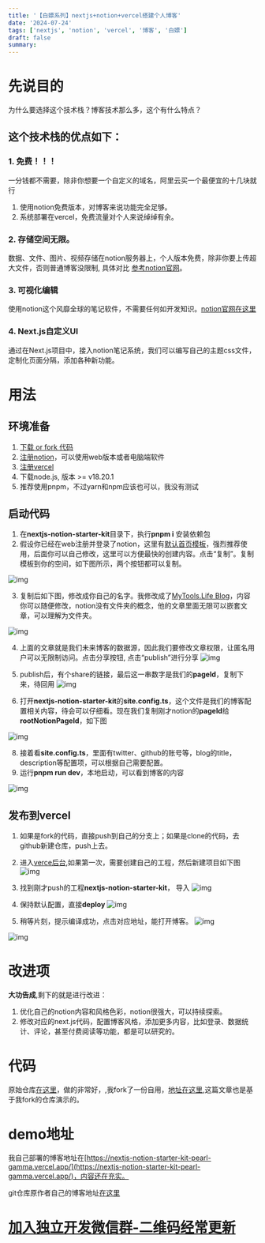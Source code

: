 ```yaml
---
title: '【白嫖系列】nextjs+notion+vercel搭建个人博客'
date: '2024-07-24'
tags: ['nextjs', 'notion', 'vercel', '博客', '白嫖']
draft: false
summary:
---
```





# 先说目的
为什么要选择这个技术栈？博客技术那么多，这个有什么特点？

## 这个技术栈的优点如下：

### 1. 免费！！！
一分钱都不需要，除非你想要一个自定义的域名，阿里云买一个最便宜的十几块就行
1. 使用notion免费版本，对博客来说功能完全足够。
2. 系统部署在vercel，免费流量对个人来说绰绰有余。  
### 2. 存储空间无限。
数据、文件、图片、视频存储在notion服务器上，个人版本免费，除非你要上传超大文件，否则普通博客没限制, 具体对比 [参考notion官网](https://www.notion.so/pricing)。

### 3. 可视化编辑
使用notion这个风靡全球的笔记软件，不需要任何如开发知识。[notion官网在这里](https://www.notion.so/)

### 4. Next.js自定义UI
通过在Next.js项目中，接入notion笔记系统，我们可以编写自己的主题css文件，定制化页面分隔，添加各种新功能。


# 用法

## 环境准备
1. [下载 or fork 代码](https://github.com/ygweric/nextjs-notion-starter-kit)
2. [注册notion](https://www.notion.so/)，可以使用web版本或者电脑端软件
3. [注册vercel](https://vercel.com/)
4. 下载node.js, 版本 >= v18.20.1
5. 推荐使用pnpm，不过yarn和npm应该也可以，我没有测试

## 启动代码
1. 在**nextjs-notion-starter-kit**目录下，执行**pnpm i** 安装依赖包
2. 假设你已经在web注册并登录了notion，这里有[默认首页模板](https://transitive-bs.notion.site/Next-js-Notion-Starter-Kit-Template-7875426197cf461698809def95960ebf)，强烈推荐使用，后面你可以自己修改，这里可以方便最快的创建内容。点击“复制”。复制模板到你的空间，如下图所示，两个按钮都可以复制。

![img](1.png)

3. 复制后如下图，修改成你自己的名字。我修改成了[MyTools.Life Blog](https://nextjs-notion-starter-kit-pearl-gamma.vercel.app/)，内容你可以随便修改，notion没有文件夹的概念，他的文章里面无限可以嵌套文章，可以理解为文件夹。

![img](2.png)

4. 上面的文章就是我们未来博客的数据源，因此我们要修改文章权限，让匿名用户可以无限制访问。点击分享按钮, 点击“publish”进行分享
![img](3.png)
6. publish后，有个share的链接，最后这一串数字是我们的**pageId**，复制下来，待回用
![img](4.png)

7. 打开**nextjs-notion-starter-kit**的**site.config.ts**，这个文件是我们的博客配置相关内容，待会可以仔细看。现在我们复制刚才notion的**pageId**给**rootNotionPageId**，如下图

![img](5.png)

8. 接着看**site.config.ts**，里面有twitter、github的账号等，blog的title，description等配置项，可以根据自己需要配置。
9. 运行**pnpm run dev**，本地启动，可以看到博客的内容

![img](6.png)


## 发布到vercel
1. 如果是fork的代码，直接push到自己的分支上；如果是clone的代码，去github新建仓库，push上去。
2. 进入[verce后台](https://vercel.com/eric-yang-projects),如果第一次，需要创建自己的工程，然后新建项目如下图
![img](7.png)
3. 找到刚才push的工程**nextjs-notion-starter-kit**， 导入
![img](8.png)

4. 保持默认配置，直接**deploy**
![img](9.png)
5. 稍等片刻，提示编译成功，点击对应地址，能打开博客。
![img](10.png)


![img](11.png)

# 改进项
**大功告成**,剩下的就是进行改进：
1. 优化自己的notion内容和风格色彩，notion很强大，可以持续探索。
2. 修改对应的next.js代码，配置博客风格，添加更多内容，比如登录、数据统计、评论，甚至付费阅读等功能，都是可以研究的。


# 代码
原始仓库[在这里](https://github.com/transitive-bullshit/nextjs-notion-starter-kit)，做的非常好，,我fork了一份自用，[地址在这里](https://github.com/ygweric/nextjs-notion-starter-kit),这篇文章也是基于我fork的仓库演示的。

# demo地址

我自己部署的博客地址在[https://nextjs-notion-starter-kit-pearl-gamma.vercel.app/](https://nextjs-notion-starter-kit-pearl-gamma.vercel.app/)，内容还在充实。

git仓库原作者自己的博客地址[在这里](https://transitivebullsh.it/)


 # [加入独立开发微信群-二维码经常更新](https://raw.githubusercontent.com/ygweric/ygweric.github.io/main/assets/qr-schedule-update/indenpendent_dev.png)














